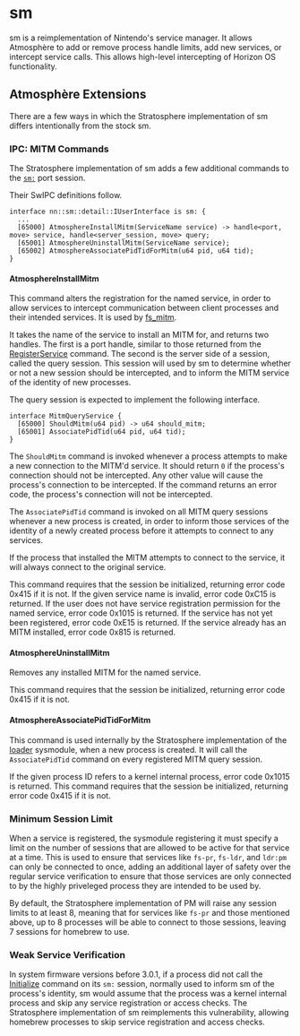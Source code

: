 # sm

sm is a reimplementation of Nintendo's service manager. It allows Atmosphère to add or remove process handle limits, add new services, or intercept service calls. This allows high-level intercepting of Horizon OS functionality.

## Atmosphère Extensions

There are a few ways in which the Stratosphere implementation of sm differs intentionally from the stock sm.

### IPC: MITM Commands

The Stratosphere implementation of sm adds a few additional commands to the [`sm:`](https://reswitched.github.io/SwIPC/ifaces.html#nn::sm::detail::IUserInterface) port session.

Their SwIPC definitions follow.
```
interface nn::sm::detail::IUserInterface is sm: {
  ...
  [65000] AtmosphereInstallMitm(ServiceName service) -> handle<port, move> service, handle<server_session, move> query;
  [65001] AtmosphereUninstallMitm(ServiceName service);
  [65002] AtmosphereAssociatePidTidForMitm(u64 pid, u64 tid);
}
```

#### AtmosphereInstallMitm

This command alters the registration for the named service, in order to allow services to intercept communication between client processes and their intended services. It is used by [fs_mitm](fs_mitm.md).

It takes the name of the service to install an MITM for, and returns two handles. The first is a port handle, similar to those returned from the [RegisterService](https://reswitched.github.io/SwIPC/ifaces.html#nn::sm::detail::IUserInterface(2)) command. The second is the server side of a session, called the query session. This session will used by sm to determine whether or not a new session should be intercepted, and to inform the MITM service of the identity of new processes.

The query session is expected to implement the following interface.
```
interface MitmQueryService {
  [65000] ShouldMitm(u64 pid) -> u64 should_mitm;
  [65001] AssociatePidTid(u64 pid, u64 tid);
}
```

The `ShouldMitm` command is invoked whenever a process attempts to make a new connection to the MITM'd service. It should return `0` if the process's connection should not be intercepted. Any other value will cause the process's connection to be intercepted. If the command returns an error code, the process's connection will not be intercepted.

The `AssociatePidTid` command is invoked on all MITM query sessions whenever a new process is created, in order to inform those services of the identity of a newly created process before it attempts to connect to any services.

If the process that installed the MITM attempts to connect to the service, it will always connect to the original service.

This command requires that the session be initialized, returning error code 0x415 if it is not.
If the given service name is invalid, error code 0xC15 is returned.
If the user does not have service registration permission for the named service, error code 0x1015 is returned.
If the service has not yet been registered, error code 0xE15 is returned.
If the service already has an MITM installed, error code 0x815 is returned.

#### AtmosphereUninstallMitm

Removes any installed MITM for the named service.

This command requires that the session be initialized, returning error code 0x415 if it is not.

#### AtmosphereAssociatePidTidForMitm

This command is used internally by the Stratosphere implementation of the [loader](loader.md) sysmodule, when a new process is created. It will call the `AssociatePidTid` command on every registered MITM query session.

If the given process ID refers to a kernel internal process, error code 0x1015 is returned. This command requires that the session be initialized, returning error code 0x415 if it is not.

### Minimum Session Limit

When a service is registered, the sysmodule registering it must specify a limit on the number of sessions that are allowed to be active for that service at a time. This is used to ensure that services like `fs-pr`, `fs-ldr`, and `ldr:pm` can only be connected to once, adding an additional layer of safety over the regular service verification to ensure that those services are only connected to by the highly priveleged process they are intended to be used by.

By default, the Stratosphere implementation of PM will raise any session limits to at least 8, meaning that for services like `fs-pr` and those mentioned above, up to 8 processes will be able to connect to those sessions, leaving 7 sessions for homebrew to use.

### Weak Service Verification

In system firmware versions before 3.0.1, if a process did not call the [Initialize](https://reswitched.github.io/SwIPC/ifaces.html#nn::sm::detail::IUserInterface(0)) command on its `sm:` session, normally used to inform sm of the process's identity, sm would assume that the process was a kernel internal process and skip any service registration or access checks. The Stratosphere implementation of sm reimplements this vulnerability, allowing homebrew processes to skip service registration and access checks.
